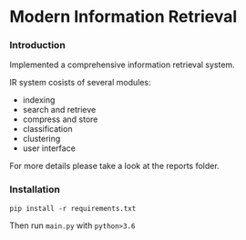 # Modern Information Retrieval

### Introduction

Implemented a comprehensive information retrieval system.

IR system cosists of several modules:
- indexing
- search and retrieve
- compress and store
- classification
- clustering
- user interface

For more details please take a look at the reports folder.

### Installation


`pip install -r requirements.txt`


Then run `main.py` with `python>3.6`
